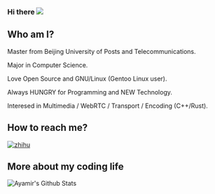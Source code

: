 ### Hi there ![](https://visitor-badge.glitch.me/badge?page_id=ayamir.ayamir)

## Who am I?

Master from Beijing University of Posts and Telecommunications.

Major in Computer Science.

Love Open Source and GNU/Linux (Gentoo Linux user).

Always HUNGRY for Programming and NEW Technology.

Interesed in Multimedia / WebRTC / Transport / Encoding (C++/Rust).

## How to reach me?

[![zhihu](https://img.shields.io/static/v1?style=flat-square&logo=zhihu&label=&message=@ayamir&color=eaeff9&labelColor=96CDFB)](https://www.zhihu.com/people/MiraculousMoon)

## More about my coding life

![Ayamir's Github Stats](https://github-readme-stats.vercel.app/api?username=ayamir&count_private=true&show_icons=true&bg_color=161320&text_color=D9E0EE&icon_color=DDB6F2&title_color=96CDFB)

<!--
[Language Overview](https://github.com/ayamir/github-stats/blob/master/generated/languages.svg)
-->

